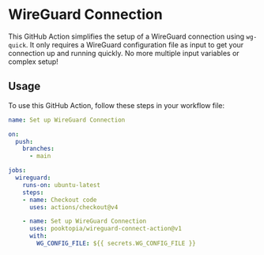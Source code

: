 # WireGuard Connection

This GitHub Action simplifies the setup of a WireGuard connection using `wg-quick`. It only requires a WireGuard configuration file as input to get your connection up and running quickly. No more multiple input variables or complex setup!

## Usage

To use this GitHub Action, follow these steps in your workflow file:

```yaml
name: Set up WireGuard Connection

on:
  push:
    branches:
      - main

jobs:
  wireguard:
    runs-on: ubuntu-latest
    steps:
    - name: Checkout code
      uses: actions/checkout@v4

    - name: Set up WireGuard Connection
      uses: pooktopia/wireguard-connect-action@v1
      with:
        WG_CONFIG_FILE: ${{ secrets.WG_CONFIG_FILE }}
```
